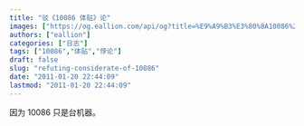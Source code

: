 ```yaml
---
title: "驳《10086 体贴》论"
images: ["https://og.eallion.com/api/og?title=%E9%A9%B3%E3%80%8A10086%20%E4%BD%93%E8%B4%B4%E3%80%8B%E8%AE%BA"]
authors: ["eallion"]
categories: ["日志"]
tags: ["10086","体贴","悖论"]
draft: false
slug: "refuting-considerate-of-10086"
date: "2011-01-20 22:44:09"
lastmod: "2011-01-20 22:44:09"
---
```


因为 10086 只是台机器。
